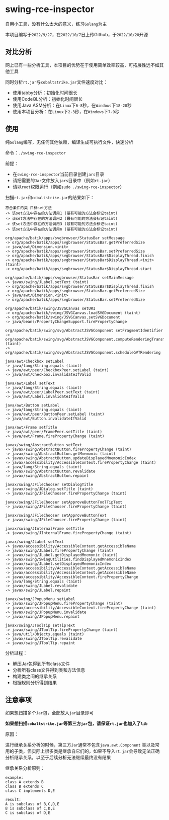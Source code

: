 # swing-rce-inspector

自用小工具，没有什么太大的意义，练习`Golang`为主

本项目编写于`2022/9/27`，在`2022/10/7`日上传Github，于`2022/10/28`开源

## 对比分析

网上已有一些分析工具，本项目的优势在于使用简单效率较高，可拓展性远不如其他工具

同时分析`rt.jar`与`cobaltstrike.jar`文件速度对比：

- 使用tabby分析：初始化时间很长
- 使用CodeQL分析：初始化时间很长
- 使用Java ASM分析：在`Linux`下`6-8`秒，在`Windows`下`18-20`秒
- 使用本项目分析：在`Linux`下`2-3`秒，在`Windows`下`7-9`秒

## 使用

纯`Golang`编写，无任何其他依赖，编译生成可执行文件，快速分析

命令：`./swing-rce-inspector`

前提：

- 在`swing-rce-inspector`当前目录创建`jars`目录
- 请把需要的`Jar`文件放入`jars`目录中（例如`rt.jar`）
- 请以`root`权限运行（例如`sudo ./swing-rce-inspector`）

扫描`rt.jar`和`cobaltstrike.jar`的结果如下：

```text
符合条件的类 目标set方法
-> 该set方法中存在的方法调用1 (最有可能的方法会标记taint)
-> 该set方法中存在的方法调用2 (最有可能的方法会标记taint)
-> 该set方法中存在的方法调用3 (最有可能的方法会标记taint)
-> 该set方法中存在的方法调用n (最有可能的方法会标记taint)

org/apache/batik/apps/svgbrowser/StatusBar setMessage
-> org/apache/batik/apps/svgbrowser/StatusBar.getPreferredSize
-> java/awt/Dimension.<init>
-> org/apache/batik/apps/svgbrowser/StatusBar.setPreferredSize
-> org/apache/batik/apps/svgbrowser/StatusBar$DisplayThread.finish
-> org/apache/batik/apps/svgbrowser/StatusBar$DisplayThread.<init> (taint)
-> org/apache/batik/apps/svgbrowser/StatusBar$DisplayThread.start

org/apache/batik/apps/svgbrowser/StatusBar setMainMessage
-> javax/swing/JLabel.setText (taint)
-> org/apache/batik/apps/svgbrowser/StatusBar$DisplayThread.finish
-> org/apache/batik/apps/svgbrowser/StatusBar.getPreferredSize
-> java/awt/Dimension.<init>
-> org/apache/batik/apps/svgbrowser/StatusBar.setPreferredSize

org/apache/batik/swing/JSVGCanvas setURI
-> org/apache/batik/swing/JSVGCanvas.loadSVGDocument (taint)
-> org/apache/batik/swing/JSVGCanvas.setSVGDocument
-> java/beans/PropertyChangeSupport.firePropertyChange

org/apache/batik/swing/svg/AbstractJSVGComponent setFragmentIdentifier
-> org/apache/batik/swing/svg/AbstractJSVGComponent.computeRenderingTransform (taint)
-> org/apache/batik/swing/svg/AbstractJSVGComponent.scheduleGVTRendering

java/awt/Checkbox setLabel
-> java/lang/String.equals (taint)
-> java/awt/peer/CheckboxPeer.setLabel (taint)
-> java/awt/Checkbox.invalidateIfValid

java/awt/Label setText
-> java/lang/String.equals (taint)
-> java/awt/peer/LabelPeer.setText (taint)
-> java/awt/Label.invalidateIfValid

java/awt/Button setLabel
-> java/lang/String.equals (taint)
-> java/awt/peer/ButtonPeer.setLabel (taint)
-> java/awt/Button.invalidateIfValid

java/awt/Frame setTitle
-> java/awt/peer/FramePeer.setTitle (taint)
-> java/awt/Frame.firePropertyChange (taint)

javax/swing/AbstractButton setText
-> javax/swing/AbstractButton.firePropertyChange (taint)
-> javax/swing/AbstractButton.getMnemonic (taint)
-> javax/swing/AbstractButton.updateDisplayedMnemonicIndex
-> javax/accessibility/AccessibleContext.firePropertyChange (taint)
-> java/lang/String.equals (taint)
-> javax/swing/AbstractButton.revalidate
-> javax/swing/AbstractButton.repaint

javax/swing/JFileChooser setDialogTitle
-> javax/swing/JDialog.setTitle (taint)
-> javax/swing/JFileChooser.firePropertyChange (taint)

javax/swing/JFileChooser setApproveButtonToolTipText
-> javax/swing/JFileChooser.firePropertyChange (taint)

javax/swing/JFileChooser setApproveButtonText
-> javax/swing/JFileChooser.firePropertyChange (taint)

javax/swing/JInternalFrame setTitle
-> javax/swing/JInternalFrame.firePropertyChange (taint)

javax/swing/JLabel setText
-> javax/accessibility/AccessibleContext.getAccessibleName
-> javax/swing/JLabel.firePropertyChange (taint)
-> javax/swing/JLabel.getDisplayedMnemonic (taint)
-> javax/swing/SwingUtilities.findDisplayedMnemonicIndex
-> javax/swing/JLabel.setDisplayedMnemonicIndex
-> javax/accessibility/AccessibleContext.getAccessibleName
-> javax/accessibility/AccessibleContext.getAccessibleName
-> javax/accessibility/AccessibleContext.firePropertyChange
-> java/lang/String.equals (taint)
-> javax/swing/JLabel.revalidate
-> javax/swing/JLabel.repaint

javax/swing/JPopupMenu setLabel
-> javax/swing/JPopupMenu.firePropertyChange (taint)
-> javax/accessibility/AccessibleContext.firePropertyChange (taint)
-> javax/swing/JPopupMenu.invalidate
-> javax/swing/JPopupMenu.repaint

javax/swing/JToolTip setTipText
-> javax/swing/JToolTip.firePropertyChange (taint)
-> java/util/Objects.equals (taint)
-> javax/swing/JToolTip.revalidate
-> javax/swing/JToolTip.repaint
```

分析过程：

- 解压Jar包得到所有class文件
- 分析所有class文件得到类和方法信息
- 构建类之间的继承关系
- 根据规则分析得到结果

## 注意事项

如果想扫描多个`Jar`包，全部放入`jar`目录即可

**如果想扫描`cobaltstrike.jar`等第三方`jar`包，请保证`rt.jar`也加入了`lib`**

原因：

进行继承关系分析的时候，第三方`Jar`通常不包含`java.awt.Component`
类以及常用的子类，但实际上很多类是继承自它们的，如果不导入`rt.jar`会导致无法正确分析继承关系，以至于后续分析无法继续最终没有结果

继承关系分析原则：

```text
example:
class A extends B
class B extends C
class C implements D,E

result:
A is subclass of B,C,D,E
B is subclass of C,D,E
C is subclass of D,E
```
